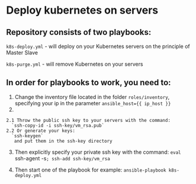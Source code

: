 # Deploy kubernetes on servers
## Repository consists of two playbooks:

 `k8s-deploy.yml` - will deploy on your Kubernetes servers on the principle of Master Slave 
 
 `k8s-purge.yml` - will remove Kubernetes on your servers

## In order for playbooks to work, you need to:
  1. Change the inventory file located in the folder `roles/inventory`, specifying your ip in the parameter `ansible_host={{ ip_host }}` 
  2.
    2.1 Throw the public ssh key to your servers with the command:
      `ssh-copy-id -i ssh-key/vm_rsa.pub`
    2.2 Or generate your keys:
      `ssh-keygen`
       and put them in the ssh-key directory

  3. Then explicitly specify your private ssh key with the command:
      `eval `ssh-agent -s`; ssh-add ssh-key/vm_rsa`
  
  4. Then start one of the playbook for example:
      `ansible-playbook k8s-deploy.yml`


